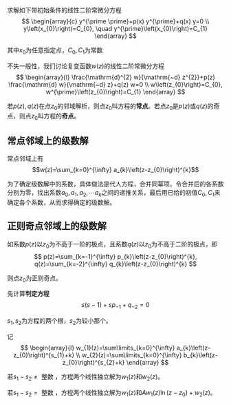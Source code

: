 
求解如下带初始条件的线性二阶常微分方程
$$
\begin{array}{c}
y^{\prime \prime}+p(x) y^{\prime}+q(x) y=0 \\
y\left(x_{0}\right)=C_{0}, \quad y^{\prime}\left(x_{0}\right)=C_{1}
\end{array}
$$

其中$x_{0}$为任意指定点，$C_{0},C_{1}$为常数

不失一般性，我们讨论复变函数$w(z)$的线性二阶常微分方程
$$
\begin{array}{l}
\frac{\mathrm{d}^{2} w}{\mathrm{~d} z^{2}}+p(z) \frac{\mathrm{d} w}{\mathrm{~d} z}+q(z) w=0 \\
w\left(z_{0}\right)=C_{0}, w^{\prime}\left(z_{0}\right)=C_{1}
\end{array}
$$

若$p(z),q(z)$在点$z_{0}$的邻域解析，则点$z_{0}$叫方程的**常点**。若点$z_{0}$是$p(z)$或$q(z)$的奇点，则点$z_{0}$叫方程的**奇点**。

## 常点邻域上的级数解

常点邻域上有
$$w(z)=\sum_{k=0}^{\infty} a_{k}\left(z-z_{0}\right)^{k}$$

为了确定级数解中的系数，具体做法是代人方程，合并同幂项，令合并后的各系数分别为零，找出系数$a_{0},a_{1},a_{2},\cdots a_{k}$之间的递推关系，最后用已给的初值$C_{0},C_{1}$来确定各个系数，从而求得确定的级数解。

## 正则奇点邻域上的级数解

如系数$p(z)$以$z_{0}$为不高于一阶的极点，且系数$q(z)$以$z_{0}$为不高于二阶的极点，即
$$
p(z)=\sum_{k=-1}^{\infty} p_{k}\left(z-z_{0}\right)^{k}, q(z)=\sum_{k=-2}^{\infty} q_{k}\left(z-z_{0}\right)^{k}
$$

则点$z_{0}$为正则奇点。

先计算**判定方程**
$$
s(s-1)+s p_{-1}+q_{-2}=0
$$

$s_{1},s_{2}$为方程的两个根，$s_{2}$为较小那个。

记
$$
\begin{array}{l}
w_{1}(z)=\sum\limits_{k=0}^{\infty} a_{k}\left(z-z_{0}\right)^{s_{1}+k} \\
w_{2}(z)=\sum\limits_{k=0}^{\infty} b_{k}\left(z-z_{0}\right)^{s_{2}+k}
\end{array}
$$

若$s_{1}-s_{2} \neq \text { 整数 }$，方程两个线性独立解为$w_{1}(z)$和$w_{2}(z)$。

若$s_{1}-s_{2} = \text { 整数 }$，方程两个线性独立解为$w_{1}(z)$和$A w_{1}(z) \ln(z-z_{0}) +w_{2}(z)$。


